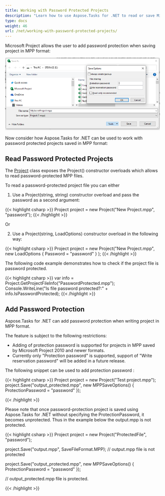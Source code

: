 ```yaml
---
title: Working with Password Protected Projects
description: "Learn how to use Aspose.Tasks for .NET to read or save Microsoft Project MPP project files with password protection. Also the samples of reading or saving password-protected projects in MPP format are presented below."
type: docs
weight: 46
url: /net/working-with-password-protected-projects/
---
```


Microsoft Project allows the user to add password protection when saving project in MPP format: 

![Save options in Save dialog in Microsoft Project](password_protected_file.png)

Now consider how Aspose.Tasks for .NET can be used to work with password protected projects saved in MPP format:

## **Read Password Protected Projects**
The [Project](https://apireference.aspose.com/tasks/net/aspose.tasks/project) class exposes the Project() constructor overloads which allows to read password-protected MPP files.

To read a password-protected project file you can either 

1. Use a Project(string, string) constructor overload and pass the password as a second argument:

{{< highlight csharp >}}
Project project = new Project("New Project.mpp", "password");
{{< /highlight >}}

Or 

2. Use a Project(string, LoadOptions) constructor overload in the following way:

{{< highlight csharp >}}
Project project = new Project("New Project.mpp", new LoadOptions { Password = "password" } );
{{< /highlight >}}


The following code example demonstrates how to check if the project file is password protected.

{{< highlight csharp >}}
var info = Project.GetProjectFileInfo("PasswordProtected.mpp");
Console.WriteLine("Is file password protected?:" + info.IsPasswordProtected);
{{< /highlight >}}

## **Add Password Protection**

Aspose.Tasks for .NET can add password protection when writing project in MPP format.

The feature is subject to the following restrictions:

- Adding of protection password is supported for projects in MPP saved by Microsoft Project 2010 and newer formats.
- Currently only "Protection password" is supported, support of "Write reservation password" will be added in a future release.

The following snippet can be used to add protection password :

{{< highlight csharp >}}
Project project = new Project("Test project.mpp");
project.Save("output_protected.mpp",
    new MPPSaveOptions()
    {
        ProtectionPassword = "password"
    });

{{< /highlight >}}

Please note that once password-protection project is saved using Aspose.Tasks for .NET without specifying the ProtectionPassword, it becomes unprotected.
Thus in the example below the output.mpp is not protected.

{{< highlight csharp >}}
Project project = new Project("ProtectedFile", "password");

project.Save("output.mpp", SaveFileFormat.MPP);
// output.mpp file is not protected

project.Save("output_protected.mpp", new MPPSaveOptions()
    {
        ProtectionPassword = "password"
    });

// output_protected.mpp file is protected.

{{< /highlight >}}